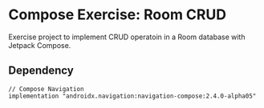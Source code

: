 # Compose Exercise: Room CRUD
Exercise project to implement CRUD operatoin in a Room database with Jetpack Compose.

## Dependency
```
// Compose Navigation
implementation "androidx.navigation:navigation-compose:2.4.0-alpha05"
```
